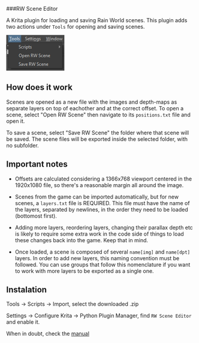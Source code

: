 ###RW Scene Editor

A Krita plugin for loading and saving Rain World scenes. This plugin adds two actions under `Tools` for opening and saving scenes.

![commands](commands.png)

## How does it work
Scenes are opened as a new file with the images and depth-maps as separate layers on top of eachother and at the correct offset. To open a scene, select "Open RW Scene" then navigate to its `positions.txt` file and open it.

To save a scene, select "Save RW Scene" the folder where that scene will be saved. The scene files will be exported inside the selected folder, with no subfolder.

## Important notes

- Offsets are calculated considering a 1366x768 viewport centered in the 1920x1080 file, so there's a reasonable margin all around the image.

- Scenes from the game can be imported automatically, but for new scenes, a `layers.txt` file is REQUIRED. This file must have the name of the layers, separated by newlines, in the order they need to be loaded (bottomost first).

- Adding more layers, reordering layers, changing their parallax depth etc is likely to require some extra work in the code side of things to load these changes back into the game. Keep that in mind.

- Once loaded, a scene is composed of several `name[img]` and `name[dpt]` layers. In order to add new layers, this naming convention must be followed. You can use groups that follow this nomenclature if you want to work with more layers to be exported as a single one.

## Instalation

Tools -> Scripts -> Import, select the downloaded .zip

Settings -> Configure Krita -> Python Plugin Manager, find `RW Scene Editor` and enable it.

When in doubt, check the [manual](https://docs.krita.org/en/user_manual/python_scripting/install_custom_python_plugin.html)